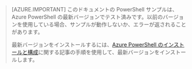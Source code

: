 > [AZURE.IMPORTANT] このドキュメントの PowerShell サンプルは、Azure PowerShell の最新バージョンでテスト済みです。以前のバージョンを使用している場合、サンプルが動作しないか、エラーが返されることがあります。
>
> 最新バージョンをインストールするには、[Azure PowerShell のインストールと構成](../articles/powershell-install-configure.md)に関する記事の手順を使用して、最新バージョンをインストールします。

<!---HONumber=AcomDC_0427_2016-->